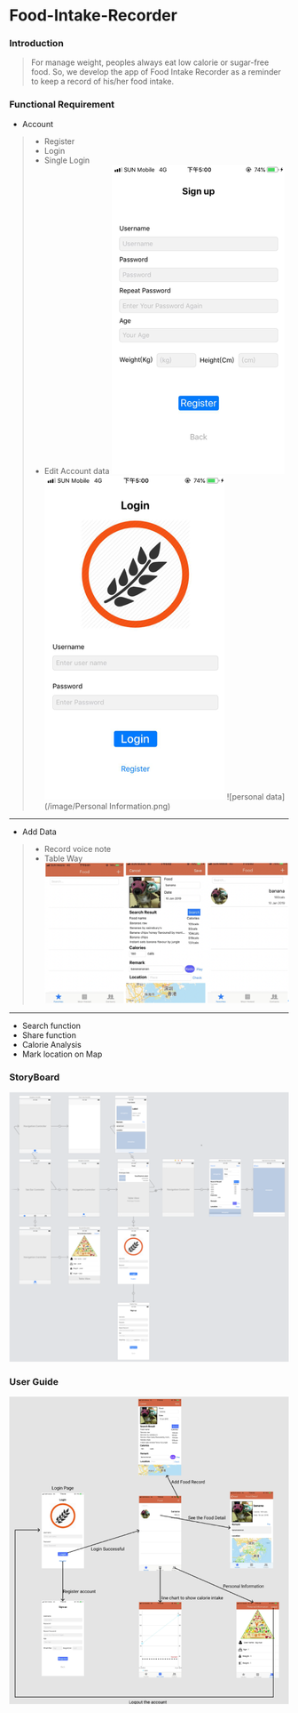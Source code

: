 # Food-Intake-Recorder
### Introduction
> For manage weight, peoples always eat low calorie or sugar-free food. So, we develop the app of Food Intake Recorder as a reminder to keep a record of his/her food intake.

### Functional Requirement
* Account
> - Register
>  - Login
>  - Single Login
>  - Edit Account data
![account page](/image/SignUp.png)![account page](/image/Login.png) ![personal data](/image/Personal Information.png)
--------------------------------------
* Add Data
> - Record voice note
>  - Table Way
![add data page](/image/addData.png)
--------------------------------------
* Search function
* Share function
* Calorie Analysis
* Mark location on Map


### StoryBoard
![Storyboard](/image/Storyboard.png)

### User Guide
![User Guide](/image/User_guide.png)
